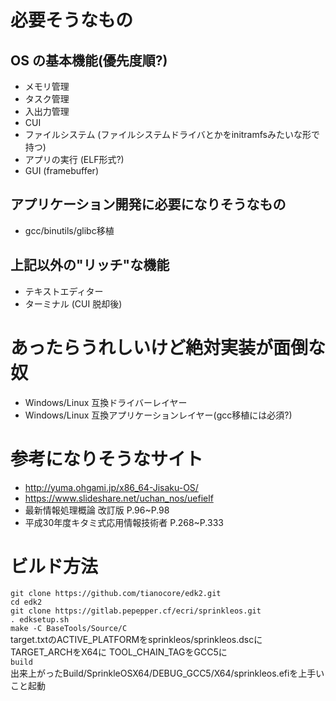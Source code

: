 # 必要そうなもの

## OS の基本機能(優先度順?)
* メモリ管理
* タスク管理
* 入出力管理
* CUI
* ファイルシステム (ファイルシステムドライバとかをinitramfsみたいな形で持つ)
* アプリの実行 (ELF形式?)
* GUI (framebuffer)

## アプリケーション開発に必要になりそうなもの
* gcc/binutils/glibc移植

## 上記以外の"リッチ"な機能
* テキストエディター
* ターミナル (CUI 脱却後)

# あったらうれしいけど絶対実装が面倒な奴
* Windows/Linux 互換ドライバーレイヤー
* Windows/Linux 互換アプリケーションレイヤー(gcc移植には必須?)

# 参考になりそうなサイト
* http://yuma.ohgami.jp/x86_64-Jisaku-OS/
* https://www.slideshare.net/uchan_nos/uefielf
* 最新情報処理概論 改訂版 P.96~P.98
* 平成30年度キタミ式応用情報技術者 P.268~P.333

# ビルド方法
```git clone https://github.com/tianocore/edk2.git```  
```cd edk2```  
```git clone https://gitlab.pepepper.cf/ecri/sprinkleos.git```  
```. edksetup.sh```  
```make -C BaseTools/Source/C```  
target.txtのACTIVE_PLATFORMをsprinkleos/sprinkleos.dscに TARGET_ARCHをX64に TOOL_CHAIN_TAGをGCC5に  
```build```  
出来上がったBuild/SprinkleOSX64/DEBUG_GCC5/X64/sprinkleos.efiを上手いこと起動